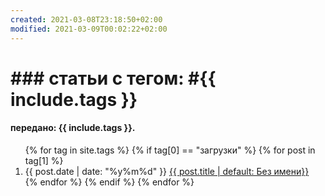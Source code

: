 ```yaml
---
created: 2021-03-08T23:18:50+02:00
modified: 2021-03-09T00:02:22+02:00
---
```


# ### статьи с тегом: #{{ include.tags }}

<h4>передано: {{ include.tags }}.</h4>

<ol reversed="reversed">
  {% for tag in site.tags %}
    {% if tag[0] == "загрузки" %}
      {% for post in tag[1] %}
         <li>
           {{ post.date | date: "%y%m%d" }}
           <a href="{{ post.url | prepend: site.baseurl }}">{{ post.title | default: Без имени}}</a>
         </li>
       {% endfor %}
    {% endif %}
  {% endfor %}
</ol>